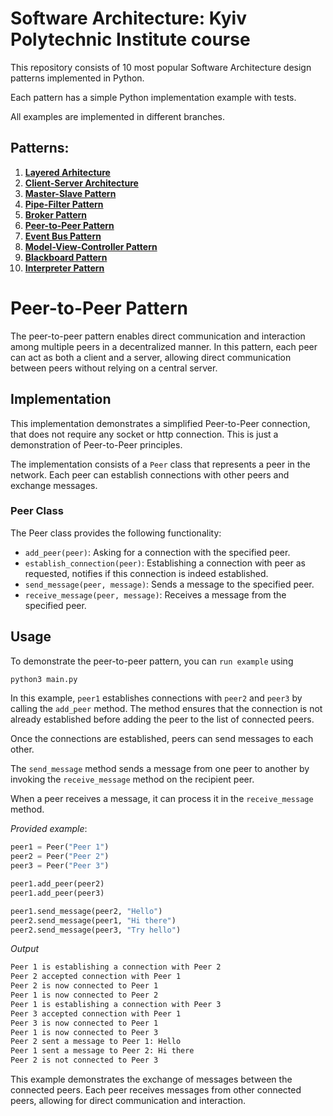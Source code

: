 # Software Architecture: Kyiv Polytechnic Institute course

This repository consists of 10 most popular Software Architecture design patterns implemented in Python.

Each pattern has a simple Python implementation example with tests.

All examples are implemented in different branches.

## Patterns:

1. [**Layered Arhitecture**](https://github.com/annavasylashko/kpi-architecture/tree/layered-architecture)
2. [**Client-Server Architecture**](https://github.com/annavasylashko/kpi-architecture/tree/client-server)
3. [**Master-Slave Pattern**](https://github.com/annavasylashko/kpi-architecture/tree/master-slave)
4. [**Pipe-Filter Pattern**](https://github.com/annavasylashko/kpi-architecture/tree/pipe-filter)
5. [**Broker Pattern**](https://github.com/annavasylashko/kpi-architecture/tree/broker)
6. [**Peer-to-Peer Pattern**](https://github.com/annavasylashko/kpi-architecture/tree/peer-to-peer)
7. [**Event Bus Pattern**](https://github.com/annavasylashko/kpi-architecture/tree/event-bus)
8. [**Model-View-Controller Pattern**](https://github.com/annavasylashko/kpi-architecture/tree/mvc)
9. [**Blackboard Pattern**](https://github.com/annavasylashko/kpi-architecture/tree/blackboard)
10. [**Interpreter Pattern**](https://github.com/annavasylashko/kpi-architecture/tree/interpreter)

# Peer-to-Peer Pattern

The peer-to-peer pattern enables direct communication and interaction among multiple peers in a decentralized manner. In this pattern, each peer can act as both a client and a server, allowing direct communication between peers without relying on a central server.

## Implementation

This implementation demonstrates a simplified Peer-to-Peer connection, that does not require any socket or http connection.
This is just a demonstration of Peer-to-Peer principles.

The implementation consists of a `Peer` class that represents a peer in the network. Each peer can establish connections with other peers and exchange messages.

### Peer Class

The Peer class provides the following functionality:

- `add_peer(peer)`: Asking for a connection with the specified peer.
- `establish_connection(peer)`: Establishing a connection with peer as requested, notifies if this connection is indeed established.
- `send_message(peer, message)`: Sends a message to the specified peer.
- `receive_message(peer, message)`: Receives a message from the specified peer.

## Usage

To demonstrate the peer-to-peer pattern, you can `run example` using
```zsh
python3 main.py
```

In this example, `peer1` establishes connections with `peer2` and `peer3` by calling the `add_peer` method. The method ensures that the connection is not already established before adding the peer to the list of connected peers.

Once the connections are established, peers can send messages to each other.

The `send_message` method sends a message from one peer to another by invoking the `receive_message` method on the recipient peer.

When a peer receives a message, it can process it in the `receive_message` method.

*Provided example*:
```python
peer1 = Peer("Peer 1")
peer2 = Peer("Peer 2")
peer3 = Peer("Peer 3")

peer1.add_peer(peer2)
peer1.add_peer(peer3)

peer1.send_message(peer2, "Hello")
peer2.send_message(peer1, "Hi there")
peer2.send_message(peer3, "Try hello")
```

*Output*
```zsh
Peer 1 is establishing a connection with Peer 2
Peer 2 accepted connection with Peer 1
Peer 2 is now connected to Peer 1
Peer 1 is now connected to Peer 2
Peer 1 is establishing a connection with Peer 3
Peer 3 accepted connection with Peer 1
Peer 3 is now connected to Peer 1
Peer 1 is now connected to Peer 3
Peer 2 sent a message to Peer 1: Hello
Peer 1 sent a message to Peer 2: Hi there
Peer 2 is not connected to Peer 3
```

This example demonstrates the exchange of messages between the connected peers. Each peer receives messages from other connected peers, allowing for direct communication and interaction.